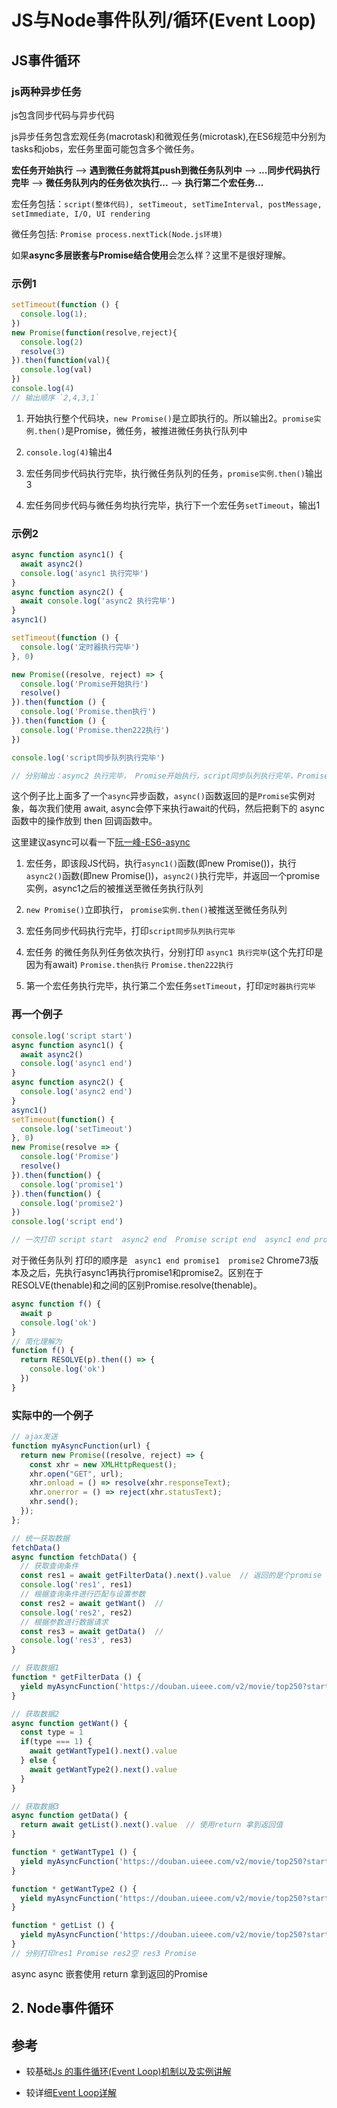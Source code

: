 # JS与Node事件队列/循环(Event Loop)

## JS事件循环

### js两种异步任务

js包含同步代码与异步代码

js异步任务包含宏观任务(macrotask)和微观任务(microtask),在ES6规范中分别为tasks和jobs，宏任务里面可能包含多个微任务。

**宏任务开始执行** ——> **遇到微任务就将其push到微任务队列中** ——> **...同步代码执行完毕** ——> **微任务队列内的任务依次执行...** ——>  **执行第二个宏任务...** 

宏任务包括：`script(整体代码), setTimeout, setTimeInterval, postMessage, setImmediate, I/O, UI rendering`

微任务包括: `Promise process.nextTick(Node.js环境)`

如果**async多层嵌套与Promise结合使用**会怎么样？这里不是很好理解。

### 示例1

```js
setTimeout(function () {
  console.log(1);
})
new Promise(function(resolve,reject){
  console.log(2)
  resolve(3)
}).then(function(val){
  console.log(val)
})
console.log(4)
// 输出顺序 `2,4,3,1`
```

1. 开始执行整个代码块，`new Promise()`是立即执行的。所以输出2。`promise实例.then()`是Promise，微任务，被推进微任务执行队列中

2. `console.log(4)`输出4

3. 宏任务同步代码执行完毕，执行微任务队列的任务，`promise实例.then()`输出3

4. 宏任务同步代码与微任务均执行完毕，执行下一个宏任务`setTimeout`，输出1

### 示例2

```js
async function async1() {
  await async2()
  console.log('async1 执行完毕')
}
async function async2() {
  await console.log('async2 执行完毕')
}
async1()

setTimeout(function () {
  console.log('定时器执行完毕')
}, 0)

new Promise((resolve, reject) => {
  console.log('Promise开始执行')
  resolve()
}).then(function () {
  console.log('Promise.then执行')
}).then(function () {
  console.log('Promise.then222执行')
})

console.log('script同步队列执行完毕')

// 分别输出：async2 执行完毕， Promise开始执行，script同步队列执行完毕，Promise.then执行，async1执行完毕，Promise.then222执行,定时器执行完毕
```

这个例子比上面多了一个`async`异步函数，`async()`函数返回的是`Promise`实例对象，每次我们使用 await, async会停下来执行await的代码，然后把剩下的 async 函数中的操作放到 then 回调函数中。

这里建议async可以看一下[阮一峰-ES6-async](http://es6.ruanyifeng.com/#docs/async)

1. 宏任务，即该段JS代码，执行`async1()`函数(即new Promise())，执行`async2()`函数(即new Promise())，`async2()`执行完毕，并返回一个promise实例，async1之后的被推送至微任务执行队列

2. `new Promise()`立即执行， `promise实例.then()`被推送至微任务队列

3. 宏任务同步代码执行完毕，打印`script同步队列执行完毕`

4. 宏任务 的微任务队列任务依次执行，分别打印 `async1 执行完毕`(这个先打印是因为有await) `Promise.then执行` `Promise.then222执行`

5. 第一个宏任务执行完毕，执行第二个宏任务`setTimeout`，打印`定时器执行完毕`

### 再一个例子

```js
console.log('script start')
async function async1() {
  await async2()
  console.log('async1 end')
}
async function async2() {
  console.log('async2 end') 
}
async1()
setTimeout(function() {
  console.log('setTimeout')
}, 0)
new Promise(resolve => {
  console.log('Promise')
  resolve()
}).then(function() {
  console.log('promise1')
}).then(function() {
  console.log('promise2')
})
console.log('script end')

// 一次打印 script start  async2 end  Promise script end  async1 end promise1  promise2 setTimeout
```
对于微任务队列 打印的顺序是 ` async1 end promise1  promise2` Chrome73版本及之后，先执行async1再执行promise1和promise2。区别在于RESOLVE(thenable)和之间的区别Promise.resolve(thenable)。

```js
async function f() {
  await p
  console.log('ok')
}
// 简化理解为
function f() {
  return RESOLVE(p).then(() => {
    console.log('ok')
  })
}
```

### 实际中的一个例子

```js
// ajax发送
function myAsyncFunction(url) {
  return new Promise((resolve, reject) => {
    const xhr = new XMLHttpRequest();
    xhr.open("GET", url);
    xhr.onload = () => resolve(xhr.responseText);
    xhr.onerror = () => reject(xhr.statusText);
    xhr.send();
  });
};

// 统一获取数据
fetchData()
async function fetchData() {
  // 获取查询条件
  const res1 = await getFilterData().next().value  // 返回的是个promise
  console.log('res1', res1)
  // 根据查询条件进行匹配与设置参数
  const res2 = await getWant()  //
  console.log('res2', res2)
  // 根据参数进行数据请求
  const res3 = await getData()  //
  console.log('res3', res3)
}

// 获取数据1
function * getFilterData () {
  yield myAsyncFunction('https://douban.uieee.com/v2/movie/top250?start=1&count=1')
}

// 获取数据2
async function getWant() {
  const type = 1
  if(type === 1) {
    await getWantType1().next().value
  } else {
    await getWantType2().next().value
  }
}

// 获取数据3
async function getData() { 
  return await getList().next().value  // 使用return 拿到返回值
}

function * getWantType1 () {
  yield myAsyncFunction('https://douban.uieee.com/v2/movie/top250?start=1&count=2')
}

function * getWantType2 () {
  yield myAsyncFunction('https://douban.uieee.com/v2/movie/top250?start=1&count=3')
}

function * getList () {
  yield myAsyncFunction('https://douban.uieee.com/v2/movie/top250?start=1&count=10')
}
// 分别打印res1 Promise res2空 res3 Promise
```
async async 嵌套使用 return 拿到返回的Promise

## 2. Node事件循环

## 参考

- 较基础[Js 的事件循环(Event Loop)机制以及实例讲解](https://juejin.im/post/5b24b116e51d4558a65fdb70)

- 较详细[Event Loop详解](https://github.com/xiaomuzhu/front-end-interview/blob/master/docs/guide/eventLoop.md)
